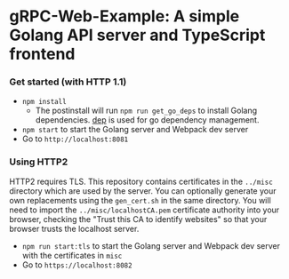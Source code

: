 # gRPC-Web-Example: A simple Golang API server and TypeScript frontend

### Get started (with HTTP 1.1)

* `npm install`
  * The postinstall will run `npm run get_go_deps` to install Golang dependencies. [dep](https://github.com/golang/dep) is used for go dependency management.
* `npm start` to start the Golang server and Webpack dev server
* Go to `http://localhost:8081`


### Using HTTP2

HTTP2 requires TLS. This repository contains certificates in the `../misc` directory which are used by the server. You can optionally generate your own replacements using the `gen_cert.sh` in the same directory.
You will need to import the `../misc/localhostCA.pem` certificate authority into your browser, checking the "Trust this CA to identify websites" so that your browser trusts the localhost server.

* `npm run start:tls` to start the Golang server and Webpack dev server with the certificates in `misc`
* Go to `https://localhost:8082`
